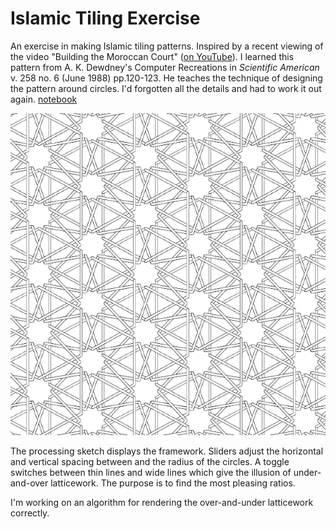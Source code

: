 # Islamic Tiling Exercise

An exercise in making Islamic tiling patterns. Inspired by a recent viewing of the video "Building the Moroccan Court" ([on YouTube](https://www.youtube.com/watch?v=Og6cTlwBTrk)).  I learned this pattern from A. K. Dewdney's Computer Recreations in *Scientific American* v. 258 no. 6 (June 1988) pp.120-123. He teaches the technique of designing the pattern around circles. I'd forgotten all the details and had to work it out again. [notebook](../master/Islamic%20Geometric%20Patterns.pdf)

![Islamic Tiling Exercise](tiling.png)

The processing sketch displays the framework. Sliders adjust the horizontal and vertical spacing between and the radius of the circles. A toggle switches between thin lines and wide lines which give the illusion of under-and-over latticework. The purpose is to find the most pleasing ratios.

I'm working on an algorithm for rendering the over-and-under latticework correctly.
